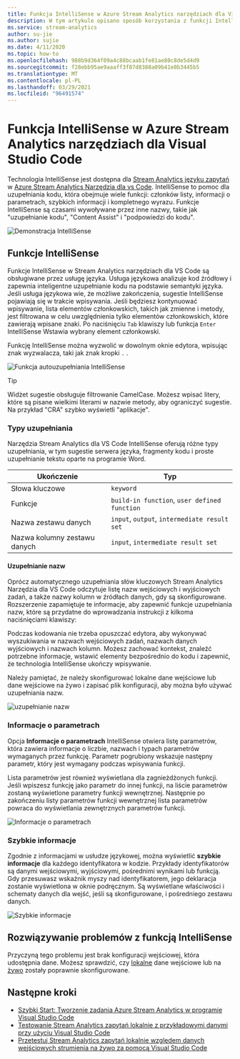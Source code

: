 ```yaml
---
title: Funkcja IntelliSense w Azure Stream Analytics narzędziach dla Visual Studio Code
description: W tym artykule opisano sposób korzystania z funkcji IntelliSense w Azure Stream Analytics narzędziach dla Visual Studio Code.
ms.service: stream-analytics
author: su-jie
ms.author: sujie
ms.date: 4/11/2020
ms.topic: how-to
ms.openlocfilehash: 988b9d364f09a4c88bcaab1fe81ae80c8de5d4d9
ms.sourcegitcommit: f28ebb95ae9aaaff3f87d8388a09b41e0b3445b5
ms.translationtype: MT
ms.contentlocale: pl-PL
ms.lasthandoff: 03/29/2021
ms.locfileid: "96491574"
---
```

# <a name="intellisense-in-azure-stream-analytics-tools-for-visual-studio-code"></a>Funkcja IntelliSense w Azure Stream Analytics narzędziach dla Visual Studio Code

Technologia IntelliSense jest dostępna dla [Stream Analytics języku zapytań](/stream-analytics-query/stream-analytics-query-language-reference?bc=https%253a%2f%2fdocs.microsoft.com%2fazure%2fbread%2ftoc.json&toc=https%253a%2f%2fdocs.microsoft.com%2fazure%2fstream-analytics%2ftoc.json) w [Azure Stream Analytics Narzędzia dla vs Code](https://marketplace.visualstudio.com/items?itemName=ms-bigdatatools.vscode-asa&ssr=false#overview). IntelliSense to pomoc dla uzupełniania kodu, która obejmuje wiele funkcji: członków listy, informacji o parametrach, szybkich informacji i kompletnego wyrazu. Funkcje IntelliSense są czasami wywoływane przez inne nazwy, takie jak "uzupełnianie kodu", "Content Assist" i "podpowiedzi do kodu".

![Demonstracja IntelliSense](./media/vs-code-intellisense/intellisense.gif)

## <a name="intellisense-features"></a>Funkcje IntelliSense

Funkcje IntelliSense w Stream Analytics narzędziach dla VS Code są obsługiwane przez usługę języka. Usługa językowa analizuje kod źródłowy i zapewnia inteligentne uzupełnianie kodu na podstawie semantyki języka. Jeśli usługa językowa wie, że możliwe zakończenia, sugestie IntelliSense pojawiają się w trakcie wpisywania. Jeśli będziesz kontynuować wpisywanie, lista elementów członkowskich, takich jak zmienne i metody, jest filtrowana w celu uwzględnienia tylko elementów członkowskich, które zawierają wpisane znaki. Po naciśnięciu `Tab` klawiszy lub funkcja `Enter` IntelliSense Wstawia wybrany element członkowski.

Funkcję IntelliSense można wyzwolić w dowolnym oknie edytora, wpisując znak wyzwalacza, taki jak znak kropki `.` .

![Funkcja autouzupełniania IntelliSense](./media/vs-code-intellisense/auto-completion.gif)

> [!TIP]
> Widżet sugestie obsługuje filtrowanie CamelCase. Możesz wpisać litery, które są pisane wielkimi literami w nazwie metody, aby ograniczyć sugestie. Na przykład "CRA" szybko wyświetli "aplikacje".

### <a name="types-of-completions"></a>Typy uzupełniania

Narzędzia Stream Analytics dla VS Code IntelliSense oferują różne typy uzupełniania, w tym sugestie serwera języka, fragmenty kodu i proste uzupełnianie tekstu oparte na programie Word.

|Ukończenie     |  Typ       |
| ----- | ------- |
| Słowa kluczowe | `keyword`
| Funkcje | `build-in function`, `user defined function`  |
| Nazwa zestawu danych| `input`, `output`, `intermediate result set`|
| Nazwa kolumny zestawu danych|`input`, `intermediate result set`|

#### <a name="name-completion"></a>Uzupełnianie nazw

Oprócz automatycznego uzupełniania słów kluczowych Stream Analytics Narzędzia dla VS Code odczytuje listę nazw wejściowych i wyjściowych zadań, a także nazwy kolumn w źródłach danych, gdy są skonfigurowane. Rozszerzenie zapamiętuje te informacje, aby zapewnić funkcje uzupełniania nazw, które są przydatne do wprowadzania instrukcji z kilkoma naciśnięciami klawiszy:

Podczas kodowania nie trzeba opuszczać edytora, aby wykonywać wyszukiwania w nazwach wejściowych zadań, nazwach danych wyjściowych i nazwach kolumn. Możesz zachować kontekst, znaleźć potrzebne informacje, wstawić elementy bezpośrednio do kodu i zapewnić, że technologia IntelliSense ukończy wpisywanie.

Należy pamiętać, że należy skonfigurować lokalne dane wejściowe lub dane wejściowe na żywo i zapisać plik konfiguracji, aby można było używać uzupełniania nazw.

![uzupełnianie nazw](./media/vs-code-intellisense/name-completion.gif)

### <a name="parameter-info"></a>Informacje o parametrach

Opcja **Informacje o parametrach** IntelliSense otwiera listę parametrów, która zawiera informacje o liczbie, nazwach i typach parametrów wymaganych przez funkcję. Parametr pogrubiony wskazuje następny parametr, który jest wymagany podczas wpisywania funkcji.

Lista parametrów jest również wyświetlana dla zagnieżdżonych funkcji. Jeśli wpiszesz funkcję jako parametr do innej funkcji, na liście parametrów zostaną wyświetlone parametry funkcji wewnętrznej. Następnie po zakończeniu listy parametrów funkcji wewnętrznej lista parametrów powraca do wyświetlania zewnętrznych parametrów funkcji.

![Informacje o parametrach](./media/vs-code-intellisense/parameter-info.gif)

### <a name="quick-info"></a>Szybkie informacje

Zgodnie z informacjami w usłudze językowej, można wyświetlić **szybkie informacje** dla każdego identyfikatora w kodzie. Przykłady identyfikatorów są danymi wejściowymi, wyjściowymi, pośrednimi wynikami lub funkcją. Gdy przesuwasz wskaźnik myszy nad identyfikatorem, jego deklaracja zostanie wyświetlona w oknie podręcznym. Są wyświetlane właściwości i schematy danych dla wejść, jeśli są skonfigurowane, i pośredniego zestawu danych.

![Szybkie informacje](./media/vs-code-intellisense/quick-info.gif)

## <a name="troubleshoot-intellisense"></a>Rozwiązywanie problemów z funkcją IntelliSense

Przyczyną tego problemu jest brak konfiguracji wejściowej, która udostępnia dane. Możesz sprawdzić, czy [lokalne](visual-studio-code-local-run.md#define-a-local-input) dane wejściowe lub na [żywo](visual-studio-code-local-run-live-input.md#define-a-live-stream-input) zostały poprawnie skonfigurowane.

## <a name="next-steps"></a>Następne kroki

* [Szybki Start: Tworzenie zadania Azure Stream Analytics w programie Visual Studio Code](quick-create-visual-studio-code.md)
* [Testowanie Stream Analytics zapytań lokalnie z przykładowymi danymi przy użyciu Visual Studio Code](visual-studio-code-local-run.md)
* [Przetestuj Stream Analytics zapytań lokalnie względem danych wejściowych strumienia na żywo za pomocą Visual Studio Code](visual-studio-code-local-run-live-input.md)